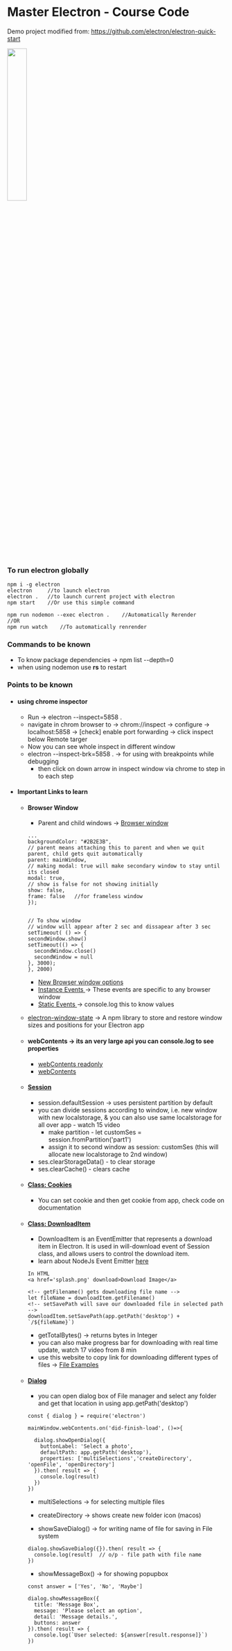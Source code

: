 # Master Electron - Course Code

Demo project modified from: https://github.com/electron/electron-quick-start

<img width='30%' src='https://raw.githubusercontent.com/stackacademytv/master-electron/master/splash.png'/>

### To run electron globally

```
npm i -g electron
electron     //to launch electron
electron .   //to launch current project with electron
npm start    //Or use this simple command

npm run nodemon --exec electron .    //Automatically Rerender
//OR
npm run watch    //To automatically renrender
```

### Commands to be known

- To know package dependencies -> npm list --depth=0
- when using nodemon use <b>rs</b> to restart

### Points to be known

- #### using chrome inspector

  - Run -> electron --inspect=5858 .
  - navigate in chrom browser to -> chrom://inspect -> configure -> localhost:5858 -> [check] enable port forwarding -> click inspect below Remote targer
  - Now you can see whole inspect in different window
  - electron --inspect-brk=5858 . -> for using with breakpoints while debugging
    - then click on down arrow in inspect window via chrome to step in to each step

- #### Important Links to learn

  - #### Browser Window
    - Parent and child windows -> <a href="https://www.electronjs.org/docs/latest/api/browser-window">Browser window </a>

    ```
    ...
    backgroundColor: "#2B2E3B",
    // parent means attaching this to parent and when we quit parent, child gets quit automatically
    parent: mainWindow,
    // making modal: true will make secondary window to stay until its closed
    modal: true,
    // show is false for not showing initially
    show: false,
    frame: false   //for frameless window
    });


    // To show window
    // window will appear after 2 sec and dissapear after 3 sec
    setTimeout( () => {
    secondWindow.show()
    setTimeout(() => {
      secondWindow.close()
      secondWindow = null
    }, 3000);
    }, 2000)
    ```
    - <a href="https://www.electronjs.org/docs/latest/api/browser-window#new-browserwindowoptions">New Browser window options</a>
    - <a href="https://www.electronjs.org/docs/latest/api/browser-window#instance-events">Instance Events </a> -> These events are specific to any browser window
    - <a href="https://www.electronjs.org/docs/latest/api/browser-window#static-methods">Static Events </a> -> console.log this to know values
  
  - <a href='https://www.npmjs.com/package/electron-window-state'>electron-window-state</a> -> A npm library to store and restore window sizes and positions for your Electron app
  
  - #### webContents -> its an very large api you can console.log to see properties
    - <a href='https://www.electronjs.org/docs/latest/api/browser-window#winwebcontents-readonly'>webContents readonly</a>
    - <a href='https://www.electronjs.org/docs/latest/api/web-contents'>webContents</a>
  
  - #### <a href='https://www.electronjs.org/docs/latest/api/session'>Session</a> 
    - session.defaultSession -> uses persistent partition by default
    - you can divide sessions according to window, i.e. new window with new localstorage, & you can also use same localstorage for all over app - watch 15 video 
      - make partition - let customSes = session.fromPartition('part1')
      - assign it to second window as session: customSes (this will allocate new localstorage to 2nd window)
    - ses.clearStorageData() - to clear storage
    - ses.clearCache() - clears cache 
  
  - #### <a href='https://www.electronjs.org/docs/latest/api/cookies'>Class: Cookies</a>
    - You can set cookie and then get cookie from app, check code on documentation

  - #### <a href='https://www.electronjs.org/docs/latest/api/download-item'>Class: DownloadItem</a>
    - DownloadItem is an EventEmitter that represents a download item in Electron. It is used in will-download event of Session class, and allows users to control the download item.
    - learn about NodeJs Event Emitter <a href='https://nodejs.org/api/events.html#class-eventemitter'>here</a>
    ```
    In HTML
    <a href='splash.png' download>Download Image</a>

    <!-- getFilename() gets downloading file name -->
    let fileName = downloadItem.getFilename()
    <!-- setSavePath will save our downloaded file in selected path -->
    downloadItem.setSavePath(app.getPath('desktop') + `/${fileName}`)
    ```
    - getTotalBytes() -> returns bytes in Integer
    - you can also make progress bar for downloading with real time update, watch 17 video from 8 min
    - use this website to copy link for downloading different types of files -> <a href='https://file-examples.com/'>File Examples</a>

  - #### <a href='https://www.electronjs.org/docs/latest/api/dialog'>Dialog</a>
    - you can open dialog box of File manager and select any folder and get that location in using app.getPath('desktop')
    ```
    const { dialog } = require('electron')
    
    mainWindow.webContents.on('did-finish-load', ()=>{

      dialog.showOpenDialog({
        buttonLabel: 'Select a photo',
        defaultPath: app.getPath('desktop'),
        properties: ['multiSelections','createDirectory', 'openFile', 'openDirectory']         
      }).then( result => {
        console.log(result)
      })
    })
    ```
      - multiSelections -> for selecting multiple files
      - createDirectory -> shows create new folder icon (macos)

    - showSaveDialog() -> for writing name of file for saving in File system
    ```
    dialog.showSaveDialog({}).then( result => {
      console.log(result)  // o/p - file path with file name
    })
    ```
    - showMessageBox() -> for showing popupbox
    ```
    const answer = ['Yes', 'No', 'Maybe']

    dialog.showMessageBox({
      title: 'Message Box',
      message: 'Please select an option',
      detail: 'Message details.',
      buttons: answer
    }).then( result => {
      console.log(`User selected: ${answer[result.response]}`)
    })
    ```

